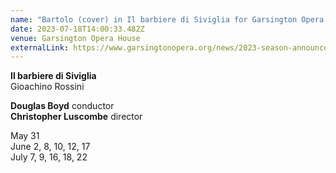 ```yaml
---
name: "Bartolo (cover) in Il barbiere di Siviglia for Garsington Opera "
date: 2023-07-18T14:00:33.482Z
venue: Garsington Opera House
externalLink: https://www.garsingtonopera.org/news/2023-season-announced
---
```

**Il barbiere di Siviglia**\
Gioachino Rossini

**Douglas Boyd** conductor\
**Christopher Luscombe** director

May 31\
June 2, 8, 10, 12, 17\
July 7, 9, 16, 18, 22